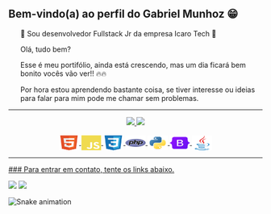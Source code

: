 ## Bem-vindo(a) ao perfil do Gabriel Munhoz 😁

<ul>
  <p>🚀 Sou desenvolvedor Fullstack Jr da empresa Icaro Tech 🚀</p>
  <p> Olá, tudo bem? </p>
  <p> Esse é meu portifólio, ainda está crescendo, mas um dia ficará bem bonito vocês vão ver!! 🔥🔥 </p>
  <p>Por hora estou aprendendo bastante coisa, se tiver interesse ou ideias para falar para mim pode me chamar sem problemas.</p>
</ul>

<hr>

<div align="center">
  <a href="https://github.com/gmunhoz98">
  <img height="180em" src="https://github-readme-stats.vercel.app/api?username=gmunhoz98&show_icons=true&theme=dark&include_all_commits=true&count_private=true"/>
  <img height="180em" src="https://github-readme-stats.vercel.app/api/top-langs/?username=gmunhoz98&layout=compact&langs_count=7&theme=dark"/>
</div>
  
  <div style="display: inline_block" align="center"><br>
  <img align="center" alt="HTML" height="30" width="40" src="https://raw.githubusercontent.com/devicons/devicon/master/icons/html5/html5-original.svg">
  <img align="center" alt="Js" height="30" width="40" src="https://raw.githubusercontent.com/devicons/devicon/master/icons/javascript/javascript-plain.svg">
  <img align="center" alt="CSS" height="30" width="40" src="https://raw.githubusercontent.com/devicons/devicon/master/icons/css3/css3-original.svg">
  <img align="center" alt="php" height="30" width="40" src="https://raw.githubusercontent.com/devicons/devicon/master/icons/php/php-original.svg">
  <img align="center" alt="python" height="30" width="40" src="https://raw.githubusercontent.com/devicons/devicon/master/icons/python/python-original.svg">
  <img align="center" alt="sql" height="30" width="40" src="https://raw.githubusercontent.com/devicons/devicon/master/icons/bootstrap/bootstrap-original.svg">
  <img align="center" alt="linux" height="30" width="40" src="https://raw.githubusercontent.com/devicons/devicon/master/icons/java/java-original.svg">
</div>
 <hr> 
  <p>### Para entrar em contato, tente os links abaixo.</p>
<div> 
  <a href = "mailto:gbljsmunhoz@gmail.com"><img src="https://img.shields.io/badge/-Gmail-%23333?style=for-the-badge&logo=gmail&logoColor=white" target="_blank"></a>
  <a href="https://www.linkedin.com/in/gabriel-munh%C3%B3z-b52b86158" target="_blank"><img src="https://img.shields.io/badge/-LinkedIn-%230077B5?style=for-the-badge&logo=linkedin&logoColor=white" target="_blank"></a> 

  ![Snake animation](https://github.com/gmunhoz98/gmunhoz98/blob/output/github-contribution-grid-snake.svg)
  
</div>
